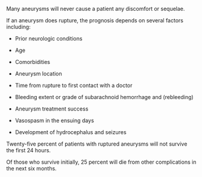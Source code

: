 Many aneurysms will never cause a patient any discomfort or sequelae.

If an aneurysm does rupture, the prognosis depends on several factors including:

- Prior neurologic conditions

- Age

- Comorbidities

- Aneurysm location

- Time from rupture to first contact with a doctor

- Bleeding extent or grade of subarachnoid hemorrhage and (rebleeding)

- Aneurysm treatment success

- Vasospasm in the ensuing days

- Development of hydrocephalus and seizures

Twenty-five percent of patients with ruptured aneurysms will not survive the first 24 hours.

Of those who survive initially, 25 percent will die from other complications in the next six months.